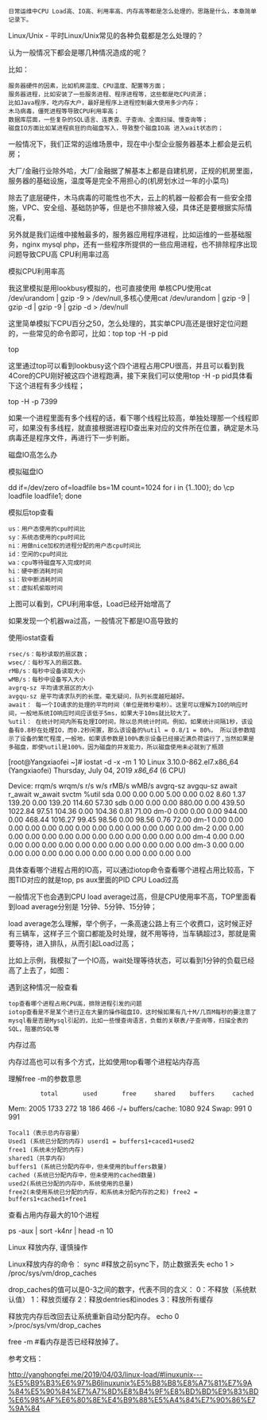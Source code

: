 

    日常运维中CPU Load高、IO高、利用率高、内存高等都是怎么处理的，思路是什么，本章简单记录下。

Linux/Unix - 平时Linux/Unix常见的各种负载都是怎么处理的？

认为一般情况下都会是哪几种情况造成的呢？

比如：

    服务器硬件的因素，比如机房温度、CPU温度、配置等方面；
    服务器进程，比如安装了一些服务进程、程序进程等，这些都是吃CPU资源；
    比如Java程序，吃内存大户，最好是程序上进程控制最大使用多少内存；
    木马病毒，僵死进程等导致CPU利用率高；
    数据库层面，一些复杂的SQL语言、连表查、子查询、全面扫描、慢查询等；
    磁盘IO方面比如某进程疯狂的向磁盘写入，导致整个磁盘IO高 进入wait状态的；

一般情况下，我们正常的运维场景中，现在中小型企业服务器基本上都会是云机房；

大厂/金融行业除外哈，大厂/金融据了解基本上都是自建机房，正规的机房里面，服务器的基础设施，温度等是完全不用担心的(机房划水过一年的小菜鸟)

除去了底层硬件，木马病毒的可能性也不大，云上的机器一般都会有一些安全措施，VPC、安全组、基础防护等，但是也不排除被入侵，具体还是要根据实际情况看，

另外就是我们运维中接触最多的，服务器应用程序进程，比如运维的一些基础服务，nginx mysql php，还有一些程序所提供的一些应用进程，也不排除程序出现问题导致CPU高
CPU利用率过高

模拟CPU利用率高

我这里模拟是用lookbusy模拟的，也可直接使用 单核CPU使用cat /dev/urandom | gzip -9 > /dev/null,多核心使用cat /dev/urandom | gzip -9 | gzip -d | gzip -9 | gzip -d > /dev/null

这里简单模拟下CPU百分之50，怎么处理的，其实单CPU高还是很好定位问题的，一些常见的命令即可，比如：top top -H -p pid

top

这里通过top可以看到lookbusy这个四个进程占用CPU很高，并且可以看到我4Core的CPU刚好被这四个进程跑满，接下来我们可以使用top -H -p pid具体看下这个进程有多少线程；

top -H -p 7399

如果一个进程里面有多个线程的话，看下哪个线程比较高，单独处理那一个线程即可，如果没有多线程，就直接根据进程ID查出来对应的文件所在位置，确定是木马病毒还是程序文件，再进行下一步判断。

磁盘IO高怎么办

模拟磁盘IO


dd if=/dev/zero of=loadfile bs=1M count=1024
for i in {1..100}; do \cp loadfile loadfile1; done

模拟后top查看

    us：用户态使用的cpu时间比
    sy：系统态使用的cpu时间比
    ni：用做nice加权的进程分配的用户态cpu时间比
    id：空闲的cpu时间比
    wa：cpu等待磁盘写入完成时间
    hi：硬中断消耗时间
    si：软中断消耗时间
    st：虚拟机偷取时间

上图可以看到，CPU利用率低，Load已经开始增高了

如果发现一个机器wa过高，一般情况下都是IO高导致的

使用iostat查看

    rsec/s：每秒读取的扇区数；
    wsec/：每秒写入的扇区数。
    rMB/s：每秒中设备读取大小
    wMB/s：每秒中设备写入大小
    avgrq-sz 平均请求扇区的大小
    avgqu-sz 是平均请求队列的长度。毫无疑问，队列长度越短越好。
    await： 每一个IO请求的处理的平均时间（单位是微秒毫秒）。这里可以理解为IO的响应时间，一般地系统IO响应时间应该低于5ms，如果大于10ms就比较大了。
    %util： 在统计时间内所有处理IO时间，除以总共统计时间。例如，如果统计间隔1秒，该设备有0.8秒在处理IO，而0.2秒闲置，那么该设备的%util = 0.8/1 = 80%， 所以该参数暗示了设备的繁忙程度,一般地，如果该参数是100%表示设备已经接近满负荷运行了,当然如果是多磁盘，即使%util是100%，因为磁盘的并发能力，所以磁盘使用未必就到了瓶颈


[root@Yangxiaofei ~]# iostat -d -x -m 1 10
Linux 3.10.0-862.el7.x86_64 (Yangxiaofei) 	Thursday, July 04, 2019 	_x86_64_	(6 CPU)

Device:         rrqm/s   wrqm/s     r/s     w/s    rMB/s    wMB/s avgrq-sz avgqu-sz   await r_await w_await  svctm  %util
sda               0.00     0.00    0.00    5.00     0.00     0.02     8.60     1.37  139.20    0.00  139.20 114.60  57.30
sdb               0.00     0.00    0.00  880.00     0.00   439.50  1022.84    97.51  104.36    0.00  104.36   0.81  71.00
dm-0              0.00     0.00    0.00  944.00     0.00   468.44  1016.27    99.45   98.56    0.00   98.56   0.76  72.00
dm-1              0.00     0.00    0.00    0.00     0.00     0.00     0.00     0.00    0.00    0.00    0.00   0.00   0.00
dm-2              0.00     0.00    0.00    0.00     0.00     0.00     0.00     0.00    0.00    0.00    0.00   0.00   0.00
dm-4              0.00     0.00    0.00    0.00     0.00     0.00     0.00     0.00    0.00    0.00    0.00   0.00   0.00
dm-3              0.00     0.00    0.00    0.00     0.00     0.00     0.00     0.00    0.00    0.00    0.00   0.00   0.00

具体查看哪个进程占用的IO高，可以通过iotop命令查看哪个进程占用比较高，下图TID对应的就是top, ps aux里面的PID
CPU Load过高

一般情况下也会遇到CPU load average过高，但是CPU使用率不高，TOP里面看到load average分别是 1分钟、5分钟、15分钟；

load average怎么理解，举个例子，一条高速公路上有三个收费口，这时候正好有三辆车，这样子三个窗口都能及时处理，就不用等待，当车辆超过3，那就是需要等待，进入排队，从而引起Load过高；

比如上示例，我模拟了一个IO高，wait处理等待状态，可以看到1分钟的负载已经高了上去了，如图：

遇到这种情况一般查看

    top查看哪个进程占用CPU高，排除进程引发的问题
    iotop查看是不是某个进行正在大量的操作磁盘IO，这时候如果有几十M/几百M每秒的要注意了
    mysql看是否是Mysql引起的，比如一些慢查询语言，负载的关联表/子查询等，扫描全表的SQL，阻塞的SQL等

内存过高

内存过高也可以有多个方式，比如使用top看哪个进程站内存高

理解free -m的参数意思

             total       used       free     shared    buffers     cached
Mem:          2005       1733        272         18        186        466
-/+ buffers/cache:       1080        924
Swap:          991          0        991

    Tocal1（表示总内存容量）
    Used1 (系统已分配的内存) userd1 = buffers1+caced1+used2
    free1 (系统未分配的内存)
    shared1（共享内存）
    buffers1 (系统已分配内存中，但未使用的buffers数量)
    cached (系统已分配内存中，但未使用的cached数量)
    used2(系统已分配的内存中，系统使用的总量)
    free2(未使用系统已分配的内存，和系统未分配内存的之和) free2 = buffers1+cached1+free1

查看占用内存最大的10个进程


ps -aux | sort -k4nr | head -n 10

Linux 释放内存, 谨慎操作

Linux释放内存的命令：
sync   #释放之前sync下，防止数据丢失
echo 1 > /proc/sys/vm/drop_caches

drop_caches的值可以是0-3之间的数字，代表不同的含义：
0：不释放（系统默认值）
1：释放页缓存
2：释放dentries和inodes
3：释放所有缓存

释放完内存后改回去让系统重新自动分配内存。
echo 0 >/proc/sys/vm/drop_caches

free -m #看内存是否已经释放掉了。


参考文档：

http://yanghongfei.me/2019/04/03/linux-load/#linuxunix---%E5%B9%B3%E6%97%B6linuxunix%E5%B8%B8%E8%A7%81%E7%9A%84%E5%90%84%E7%A7%8D%E8%B4%9F%E8%BD%BD%E9%83%BD%E6%98%AF%E6%80%8E%E4%B9%88%E5%A4%84%E7%90%86%E7%9A%84
